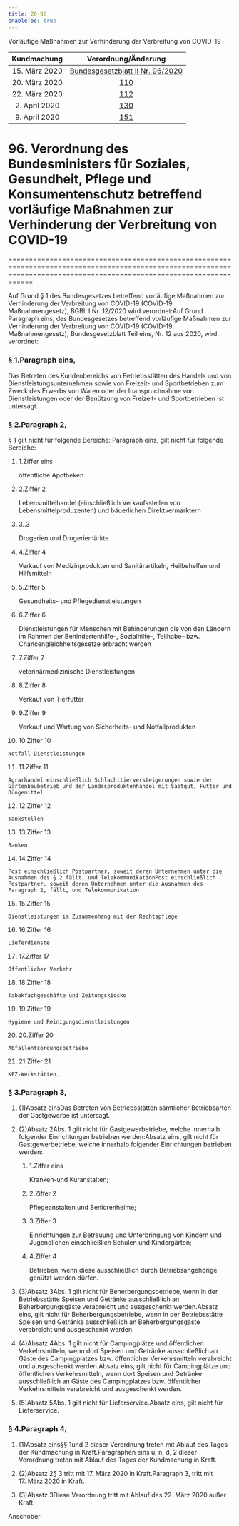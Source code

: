 ```yaml
---
title: 20-96
enableToc: true
---
```


Vorläufige Maßnahmen zur Verhinderung der Verbreitung von COVID-19

| Kundmachung   | Verordnung/Änderung |
|:-------------:|:----------------:|
| 15. März 2020 | [Bundesgesetzblatt II Nr. 96/2020](https://www.ris.bka.gv.at/eli/bgbl/II/2020/96) |
| 20. März 2020 | [110](20-110.md) |
| 22. März 2020 | [112](20-112.md) |
| 2. April 2020 | [130](20-130.md) | 
| 9. April 2020 | [151](20-151.md) |

# 96\. Verordnung des Bundesministers für Soziales, Gesundheit, Pflege und Konsumentenschutz betreffend vorläufige Maßnahmen zur Verhinderung der Verbreitung von COVID-19
========================================================================================================================================================================

Auf Grund § 1 des Bundesgesetzes betreffend vorläufige Maßnahmen zur Verhinderung der Verbreitung von COVID-19 (COVID-19 Maßnahmengesetz), BGBl. I Nr. 12/2020 wird verordnet:Auf Grund Paragraph eins, des Bundesgesetzes betreffend vorläufige Maßnahmen zur Verhinderung der Verbreitung von COVID-19 (COVID-19 Maßnahmengesetz), Bundesgesetzblatt Teil eins, Nr. 12 aus 2020, wird verordnet:

### § 1.Paragraph eins,

Das Betreten des Kundenbereichs von Betriebsstätten des Handels und von Dienstleistungsunternehmen sowie von Freizeit- und Sportbetrieben zum Zweck des Erwerbs von Waren oder der Inanspruchnahme von Dienstleistungen oder der Benützung von Freizeit- und Sportbetrieben ist untersagt.

### § 2.Paragraph 2,

§ 1 gilt nicht für folgende Bereiche: Paragraph eins, gilt nicht für folgende Bereiche:

1.  1.Ziffer eins
    
    öffentliche Apotheken
    
2.  2.Ziffer 2
    
    Lebensmittelhandel (einschließlich Verkaufsstellen von Lebensmittelproduzenten) und bäuerlichen Direktvermarktern
    
3.  3..3
    
    Drogerien und Drogeriemärkte
    
4.  4.Ziffer 4
    
    Verkauf von Medizinprodukten und Sanitärartikeln, Heilbehelfen und Hilfsmitteln
    
5.  5.Ziffer 5
    
    Gesundheits- und Pflegedienstleistungen
    
6.  6.Ziffer 6
    
    Dienstleistungen für Menschen mit Behinderungen die von den Ländern im Rahmen der Behindertenhilfe–, Sozialhilfe–, Teilhabe– bzw. Chancengleichheitsgesetze erbracht werden
    
7.  7.Ziffer 7
    
    veterinärmedizinische Dienstleistungen
    
8.  8.Ziffer 8
    
    Verkauf von Tierfutter
    
9.  9.Ziffer 9
    
    Verkauf und Wartung von Sicherheits- und Notfallprodukten
    
10.  10.Ziffer 10
    
    Notfall-Dienstleistungen
    
11.  11.Ziffer 11
    
    Agrarhandel einschließlich Schlachttierversteigerungen sowie der Gartenbaubetrieb und der Landesproduktenhandel mit Saatgut, Futter und Düngemittel
    
12.  12.Ziffer 12
    
    Tankstellen
    
13.  13.Ziffer 13
    
    Banken
    
14.  14.Ziffer 14
    
    Post einschließlich Postpartner, soweit deren Unternehmen unter die Ausnahmen des § 2 fällt, und TelekommunikationPost einschließlich Postpartner, soweit deren Unternehmen unter die Ausnahmen des Paragraph 2, fällt, und Telekommunikation
    
15.  15.Ziffer 15
    
    Dienstleistungen im Zusammenhang mit der Rechtspflege
    
16.  16.Ziffer 16
    
    Lieferdienste
    
17.  17.Ziffer 17
    
    Öffentlicher Verkehr
    
18.  18.Ziffer 18
    
    Tabakfachgeschäfte und Zeitungskioske
    
19.  19.Ziffer 19
    
    Hygiene und Reinigungsdienstleistungen
    
20.  20.Ziffer 20
    
    Abfallentsorgungsbetriebe
    
21.  21.Ziffer 21
    
    KFZ-Werkstätten.
    

### § 3.Paragraph 3,

1.  (1)Absatz einsDas Betreten von Betriebsstätten sämtlicher Betriebsarten der Gastgewerbe ist untersagt.
    
2.  (2)Absatz 2Abs. 1 gilt nicht für Gastgewerbetriebe, welche innerhalb folgender Einrichtungen betrieben werden:Absatz eins, gilt nicht für Gastgewerbetriebe, welche innerhalb folgender Einrichtungen betrieben werden:
    
    1.  1.Ziffer eins
        
        Kranken-und Kuranstalten;
        
    2.  2.Ziffer 2
        
        Pflegeanstalten und Seniorenheime;
        
    3.  3.Ziffer 3
        
        Einrichtungen zur Betreuung und Unterbringung von Kindern und Jugendlichen einschließlich Schulen und Kindergärten;
        
    4.  4.Ziffer 4
        
        Betrieben, wenn diese ausschließlich durch Betriebsangehörige genützt werden dürfen.
        
    
3.  (3)Absatz 3Abs. 1 gilt nicht für Beherbergungsbetriebe, wenn in der Betriebsstätte Speisen und Getränke ausschließlich an Beherbergungsgäste verabreicht und ausgeschenkt werden.Absatz eins, gilt nicht für Beherbergungsbetriebe, wenn in der Betriebsstätte Speisen und Getränke ausschließlich an Beherbergungsgäste verabreicht und ausgeschenkt werden.
    
4.  (4)Absatz 4Abs. 1 gilt nicht für Campingplätze und öffentlichen Verkehrsmitteln, wenn dort Speisen und Getränke ausschließlich an Gäste des Campingplatzes bzw. öffentlicher Verkehrsmitteln verabreicht und ausgeschenkt werden.Absatz eins, gilt nicht für Campingplätze und öffentlichen Verkehrsmitteln, wenn dort Speisen und Getränke ausschließlich an Gäste des Campingplatzes bzw. öffentlicher Verkehrsmitteln verabreicht und ausgeschenkt werden.
    
5.  (5)Absatz 5Abs. 1 gilt nicht für Lieferservice.Absatz eins, gilt nicht für Lieferservice.
    

### § 4.Paragraph 4,

1.  (1)Absatz eins§§ 1und 2 dieser Verordnung treten mit Ablauf des Tages der Kundmachung in Kraft.Paragraphen eins u, n, d, 2 dieser Verordnung treten mit Ablauf des Tages der Kundmachung in Kraft.
    
2.  (2)Absatz 2§ 3 tritt mit 17. März 2020 in Kraft.Paragraph 3, tritt mit 17. März 2020 in Kraft.
    
3.  (3)Absatz 3Diese Verordnung tritt mit Ablauf des 22. März 2020 außer Kraft.
    
  
Anschober